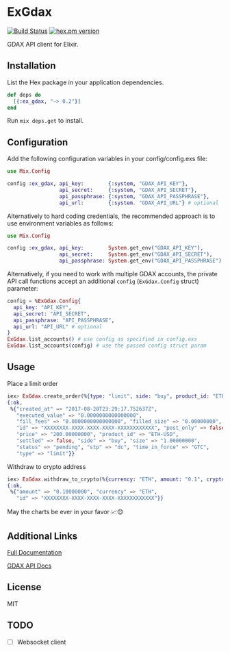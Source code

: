# ExGdax
[![Build Status](https://github.com/bnhansn/ex_gdax/workflows/test/badge.svg?branch=main)](https://github.com/bnhansn/ex_gdax/actions?query=workflow%3Atest)
[![hex.pm version](https://img.shields.io/hexpm/v/ex_gdax.svg?style=flat)](https://hex.pm/packages/ex_gdax)

GDAX API client for Elixir.

## Installation

List the Hex package in your application dependencies.

```elixir
def deps do
  [{:ex_gdax, "~> 0.2"}]
end
```

Run `mix deps.get` to install.

## Configuration

Add the following configuration variables in your config/config.exs file:

```elixir
use Mix.Config

config :ex_gdax, api_key:        {:system, "GDAX_API_KEY"},
                 api_secret:     {:system, "GDAX_API_SECRET"},
                 api_passphrase: {:system, "GDAX_API_PASSPHRASE"},
                 api_url:        {:system. "GDAX_API_URL"} # optional
```

Alternatively to hard coding credentials, the recommended approach is
to use environment variables as follows:

```elixir
use Mix.Config

config :ex_gdax, api_key:        System.get_env("GDAX_API_KEY"),
                 api_secret:     System.get_env("GDAX_API_SECRET"),
                 api_passphrase: System.get_env("GDAX_API_PASSPHRASE")
```

Alternatively, if you need to work with multiple GDAX accounts, the private API
call functions accept an additional `config` (`ExGdax.Config` struct) parameter:

```elixir
config = %ExGdax.Config{
  api_key: "API_KEY",
  api_secret: "API_SECRET",
  api_passphrase: "API_PASSPHRASE",
  api_url: "API_URL" # optional
}
ExGdax.list_accounts() # use config as specified in config.exs
ExGdax.list_accounts(config) # use the passed config struct param
```

## Usage

Place a limit order

```elixir
iex> ExGdax.create_order(%{type: "limit", side: "buy", product_id: "ETH-USD", price: "200", size: "1.0"})
{:ok,
 %{"created_at" => "2017-08-20T23:29:17.752637Z",
   "executed_value" => "0.0000000000000000",
   "fill_fees" => "0.0000000000000000", "filled_size" => "0.00000000",
   "id" => "XXXXXXXX-XXXX-XXXX-XXXX-XXXXXXXXXXXX", "post_only" => false,
   "price" => "200.00000000", "product_id" => "ETH-USD",
   "settled" => false, "side" => "buy", "size" => "1.00000000",
   "status" => "pending", "stp" => "dc", "time_in_force" => "GTC",
   "type" => "limit"}}
```

Withdraw to crypto address

```elixir
iex> ExGdax.withdraw_to_crypto(%{currency: "ETH", amount: "0.1", crypto_address: "0x30a9f8b57e2dcb519a4e4982ed6379f9dd6a0bfc"})
{:ok,
 %{"amount" => "0.10000000", "currency" => "ETH",
   "id" => "XXXXXXXX-XXXX-XXXX-XXXX-XXXXXXXXXXXX"}}
```

May the charts be ever in your favor 📈😊

## Additional Links

[Full Documentation](https://hexdocs.pm/ex_gdax/ExGdax.html)

[GDAX API Docs](https://docs.gdax.com)

## License

MIT

## TODO
- [ ] Websocket client
